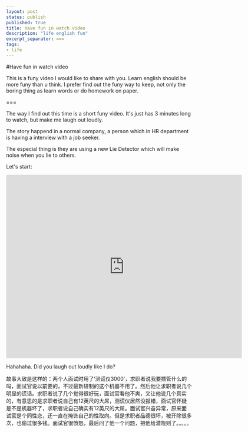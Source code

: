 ```yaml
---
layout: post
status: publish
published: true
title: Have fun in watch video
description: "life english fun"
excerpt_separator: ===
tags:
- life
---
```


#Have fun in watch video

This is a funy video I would like to share with you. Learn english should be more funy than u think. I prefer find out the funy way to keep, not only the boring thing as learn words or do homework on paper.

===

The way I find out this time is a short funy video. It's just has 3 minutes long to watch, but make me laugh out loudly.

The story happend in a normal company, a person which in HR department is having a interview with a job seeker.

The especial thing is they are using a new Lie Detector which will make noise when you lie to others.

Let's start:

<iframe frameborder="0" width="640" height="498" src="https://v.qq.com/iframe/player.html?vid=w0161zniawq&tiny=0&auto=0" allowfullscreen></iframe>


Hahahaha. Did you laugh out loudly like I do?

故事大致是这样的：两个人面试时用了‘测谎仪3000’，求职者说我要插管什么的吗，面试官说以前要的，不过最新研制的这个机器不用了。然后他让求职者说几个明显的谎话。求职者说了几个觉得很好玩，面试官看他不爽，又让他说几个真实的，有意思的是求职者说自己有12英尺的大屌，测谎仪居然没报错，面试官怀疑是不是机器坏了，求职者说自己确实有12英尺的大屌。面试官兴奋异常，原来面试官是个同性恋，还一直在掩饰自己的性取向。但是求职者品德很坏，被开除很多次，也偷过很多钱。面试官很愤怒，最后问了他一个问题，把他给潜规则了。。。。。

